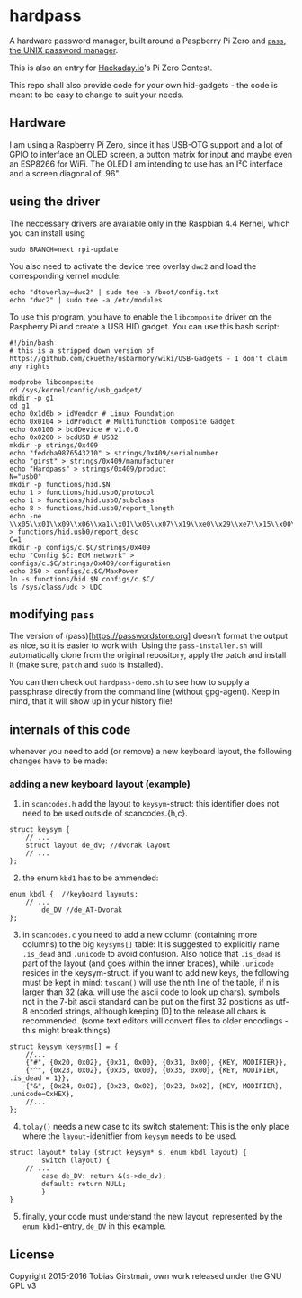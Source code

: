 # hardpass
A hardware password manager, built around a Paspberry Pi Zero and [`pass`, the UNIX password manager](https://passwordstore.org).

This is also an entry for [Hackaday.io](https://hackaday.io)'s Pi Zero Contest. 

This repo shall also provide code for your own hid-gadgets - the code is meant to be easy to change to suit your needs. 

## Hardware
I am using a Raspberry Pi Zero, since it has USB-OTG support and a lot of GPIO to interface an OLED screen, a button matrix for input and maybe even an ESP8266 for WiFi. 
The OLED I am intending to use has an I²C interface and a screen diagonal of .96". 

## using the driver
The neccessary drivers are available only in the Raspbian 4.4 Kernel, which you can install using
```
sudo BRANCH=next rpi-update
```
You also need to activate the device tree overlay `dwc2` and load the corresponding kernel module:
```
echo "dtoverlay=dwc2" | sudo tee -a /boot/config.txt
echo "dwc2" | sudo tee -a /etc/modules
```

To use this program, you have to enable the `libcomposite` driver on the Raspberry Pi and create a USB HID gadget. 
You can use this bash script:
```
#!/bin/bash
# this is a stripped down version of https://github.com/ckuethe/usbarmory/wiki/USB-Gadgets - I don't claim any rights

modprobe libcomposite
cd /sys/kernel/config/usb_gadget/
mkdir -p g1
cd g1
echo 0x1d6b > idVendor # Linux Foundation
echo 0x0104 > idProduct # Multifunction Composite Gadget
echo 0x0100 > bcdDevice # v1.0.0
echo 0x0200 > bcdUSB # USB2
mkdir -p strings/0x409
echo "fedcba9876543210" > strings/0x409/serialnumber
echo "girst" > strings/0x409/manufacturer 
echo "Hardpass" > strings/0x409/product
N="usb0"
mkdir -p functions/hid.$N
echo 1 > functions/hid.usb0/protocol
echo 1 > functions/hid.usb0/subclass
echo 8 > functions/hid.usb0/report_length
echo -ne \\x05\\x01\\x09\\x06\\xa1\\x01\\x05\\x07\\x19\\xe0\\x29\\xe7\\x15\\x00\\x25\\x01\\x75\\x01\\x95\\x08\\x81\\x02\\x95\\x01\\x75\\x08\\x81\\x03\\x95\\x05\\x75\\x01\\x05\\x08\\x19\\x01\\x29\\x05\\x91\\x02\\x95\\x01\\x75\\x03\\x91\\x03\\x95\\x06\\x75\\x08\\x15\\x00\\x25\\x65\\x05\\x07\\x19\\x00\\x29\\x65\\x81\\x00\\xc0 > functions/hid.usb0/report_desc
C=1
mkdir -p configs/c.$C/strings/0x409
echo "Config $C: ECM network" > configs/c.$C/strings/0x409/configuration 
echo 250 > configs/c.$C/MaxPower 
ln -s functions/hid.$N configs/c.$C/
ls /sys/class/udc > UDC
```

## modifying `pass`
The version of (pass)[https://passwordstore.org] doesn't format the output as nice, so it is easier to work with. Using the `pass-installer.sh` will automatically clone from the original repository, apply the patch and install it (make sure, `patch` and `sudo` is installed). 

You can then check out `hardpass-demo.sh` to see how to supply a passphrase directly from the command line (without gpg-agent). Keep in mind, that it will show up in your history file!

## internals of this code
whenever you need to add (or remove) a new keyboard layout, the following changes have to be made:

### adding a new keyboard layout (example)
1. in `scancodes.h` add the layout to `keysym`-struct:
this identifier does not need to be used outside of scancodes.{h,c}. 
```
struct keysym {
	// ...
	struct layout de_dv; //dvorak layout
	// ...
};
```
2. the enum `kbd1` has to be ammended:
```
enum kbdl {  //keyboard layouts:
	// ...
        de_DV //de_AT-Dvorak
};
```
3. in `scancodes.c` you need to add a new column (containing more columns) to the big `keysyms[]` table:
It is suggested to explicitly name `.is_dead` and `.unicode` to avoid confusion. Also notice that `.is_dead` is part of the layout (and goes within the inner braces), while `.unicode` resides in the keysym-struct. 
if you want to add new keys, the following must be kept in mind: `toscan()` will use the nth line of the table, if n is larger than 32 (aka. will use the ascii code to look up chars). symbols not in the 7-bit ascii standard can be put on the first 32 positions as utf-8 encoded strings, although keeping [0] to the release all chars is recommended. (some text editors will convert files to older encodings - this might break things)
```
struct keysym keysyms[] = {
	//...
	{"#", {0x20, 0x02}, {0x31, 0x00}, {0x31, 0x00}, {KEY, MODIFIER}},
	{"^", {0x23, 0x02}, {0x35, 0x00}, {0x35, 0x00}, {KEY, MODIFIER, .is_dead = 1}},
	{"&", {0x24, 0x02}, {0x23, 0x02}, {0x23, 0x02}, {KEY, MODIFIER}, .unicode=OxHEX},
	//...
};
```
4. `tolay()` needs a new case to its switch statement:
This is the only place where the `layout`-idenitfier from `keysym` needs to be used. 
```
struct layout* tolay (struct keysym* s, enum kbdl layout) {
        switch (layout) {
	// ...
        case de_DV: return &(s->de_dv);
        default: return NULL;
        }
}
```
5. finally, your code must understand the new layout, represented by the `enum kbd1`-entry, `de_DV` in this example. 

## License
Copyright 2015-2016 Tobias Girstmair, own work released under the GNU GPL v3